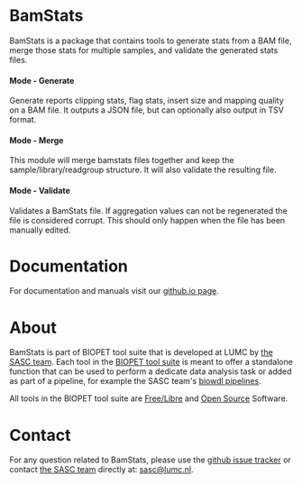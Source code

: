 # BamStats

BamStats is a package that contains tools
to generate stats from a BAM file,
merge those stats for multiple samples,
and validate the generated stats files.

     
#### Mode - Generate

Generate reports clipping stats, flag stats, insert size and mapping quality on a BAM file. It outputs
a JSON file, but can optionally also output in TSV format.
     
        

#### Mode - Merge

This module will merge bamstats files together and keep the sample/library/readgroup structure.
It will also validate the resulting file.
      
        

#### Mode - Validate

Validates a BamStats file.
If aggregation values can not be regenerated the file is considered corrupt.
This should only happen when the file has been manually edited.
     
        

# Documentation

For documentation and manuals visit our [github.io page](https://biopet.github.io/bamstats).

# About


BamStats is part of BIOPET tool suite that is developed at LUMC by [the SASC team](http://sasc.lumc.nl/).
Each tool in the [BIOPET tool suite](https://github.com/biopet/) is meant to offer a standalone function that can be used to perform a
dedicate data analysis task or added as part of a pipeline, for example the SASC team's [biowdl pipelines](https://github.com/biowdl).

All tools in the BIOPET tool suite are [Free/Libre](https://www.gnu.org/philosophy/free-sw.html) and
[Open Source](https://opensource.org/osd) Software.
    

# Contact


<p>
  <!-- Obscure e-mail address for spammers -->
For any question related to BamStats, please use the
<a href='https://github.com/biopet/bamstats/issues'>github issue tracker</a>
or contact
 <a href='http://sasc.lumc.nl/'>the SASC team</a> directly at: <a href='&#109;&#97;&#105;&#108;&#116;&#111;&#58;&#115;&#97;&#115;&#99;&#64;&#108;&#117;&#109;&#99;&#46;&#110;&#108;'>
&#115;&#97;&#115;&#99;&#64;&#108;&#117;&#109;&#99;&#46;&#110;&#108;</a>.
</p>

     

